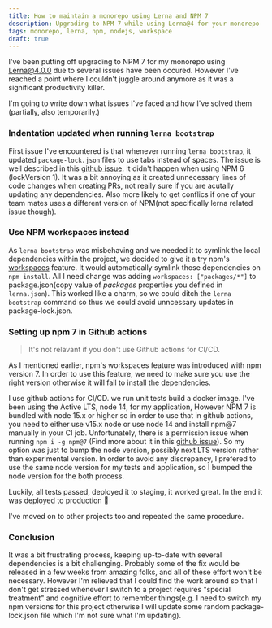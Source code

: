 ```yaml
---
title: How to maintain a monorepo using Lerna and NPM 7
description: Upgrading to NPM 7 while using Lerna@4 for your monorepo
tags: monorepo, lerna, npm, nodejs, workspace
draft: true
---
```

I've been putting off upgrading to NPM 7 for my monorepo using [Lerna@4.0.0](https://github.com/lerna/lerna) due to several issues have been occured. However I've reached a point where I couldn't juggle around anymore as it was a significant productivity killer.

I'm going to write down what issues I've faced and how I've solved them (partially, also temporarily.)

### Indentation updated when running `lerna bootstrap`
First issue I've encountered is that whenever running `lerna bootstrap`, it updated `package-lock.json` files to use tabs instead of spaces. The issue is well described in this [github issue](https://github.com/lerna/lerna/issues/2845). It didn't happen when using NPM 6 (lockVersion 1). It was a bit annoying as it created unnecessary lines of code changes when creating PRs, not really sure if you are acutally updating any dependencies. Also more likely to get conflics if one of your team mates uses a different version of NPM(not specifically lerna related issue though).

### Use NPM workspaces instead
As `lerna bootstrap` was misbehaving and we needed it to symlink the local dependencies within the project, we decided to give it a try npm's [workspaces](https://docs.npmjs.com/cli/v7/using-npm/workspaces) feature. It would automatically symlink those dependencies on `npm install`. All I need change was adding `workspaces: ["packages/*"]` to package.json(copy value of _packages_ properties you defined in `lerna.json`). This worked like a charm, so we could ditch the `lerna bootstrap` command so thus we could avoid unncessary updates in package-lock.json.

### Setting up npm 7 in Github actions
> It's not relavant if you don't use Github actions for CI/CD.

As I mentioned earlier, npm's workspaces feature was introduced with npm version 7. In order to use this feature, we need to make sure you use the right version otherwise it will fail to install the dependencies.

I use github actions for CI/CD. we run unit tests build a docker image. I've been using the Active LTS, node 14, for my application, However NPM 7 is bundled with node 15.x or higher so in order to use that in github actions, you need to either use v15.x node or use node 14 and install npm@7 manually in your CI job. Unfortunately, there is a permission issue when running `npm i -g npm@7` (Find more about it in this [github issue](https://github.com/actions/setup-node/issues/213)). So my option was just to bump the node version, possibly next LTS version rather than experimental version. In order to avoid any discrepancy, I prefered to use the same node version for my tests and application, so I bumped the node version for the both process.

Luckily, all tests passed, deployed it to staging, it worked great. In the end it was deployed to production 🚀

I've moved on to other projects too and repeated the same procedure.


### Conclusion
It was a bit frustrating process, keeping up-to-date with several dependencies is a bit challenging. Probably some of the fix would be released in a few weeks from amazing folks, and all of these effort won't be necessary. However I'm relieved that I could find the work around so that I don't get stressed whenever I switch to a project requires "special treatment" and cognitive effort to remember things(e.g. I need to switch my npm versions for this project otherwise I will update some random package-lock.json file which I'm not sure what I'm updating).
